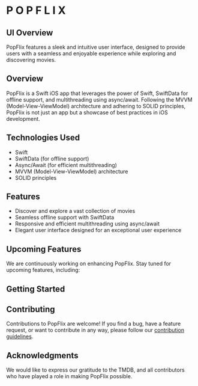 # P O P F L I X

## UI Overview

PopFlix features a sleek and intuitive user interface, designed to provide users with a seamless and enjoyable experience while exploring and discovering movies.

## Overview

PopFlix is a Swift iOS app that leverages the power of Swift, SwiftData for offline support, and multithreading using async/await. Following the MVVM (Model-View-ViewModel) architecture and adhering to SOLID principles, PopFlix is not just an app but a showcase of best practices in iOS development.

## Technologies Used

- Swift
- SwiftData (for offline support)
- Async/Await (for efficient multithreading)
- MVVM (Model-View-ViewModel) architecture
- SOLID principles

## Features

- Discover and explore a vast collection of movies
- Seamless offline support with SwiftData
- Responsive and efficient multithreading using async/await
- Elegant user interface designed for an exceptional user experience

## Upcoming Features

We are continuously working on enhancing PopFlix. Stay tuned for upcoming features, including:


## Getting Started

## Contributing

Contributions to PopFlix are welcome! If you find a bug, have a feature request, or want to contribute in any way, please follow our [contribution guidelines](CONTRIBUTING.md).

## Acknowledgments

We would like to express our gratitude to the TMDB, and all contributors who have played a role in making PopFlix possible.
